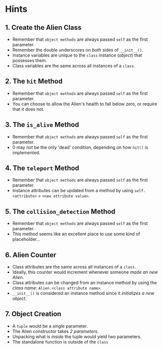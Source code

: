 # Hints

## 1. Create the Alien Class

- Remember that `object methods` are always passed `self` as the first parameter.
- Remember the double underscores on _both_ sides of `__init__()`.
- Instance variables are unique to the `class` instance (_object_) that possesses them.
- Class variables are the same across all instances of a `class`.

## 2. The `hit` Method

- Remember that `object methods` are always passed `self` as the first parameter.
- You can choose to allow the Alien's health to fall below zero, or require that it does not.

## 3. The `is_alive` Method

- Remember that `object methods` are always passed `self` as the first parameter.
- 0 may not be the only 'dead' condition, depending on how `hit()` is implemented.

## 4. The `teleport` Method

- Remember that `object methods` are always passed `self` as the first parameter.
- Instance attributes can be updated from a method by using `self.<attribute>` = `<new attribute value>`.

## 5. The `collision_detection` Method

- Remember that `object methods` are always passed `self` as the first parameter.
- This method seems like an excellent place to use some kind of placeholder…

## 6. Alien Counter

- Class attributes are the same across all instances of a `class`.
- Ideally, this counter would increment whenever someone _made an new Alien_.
- Class attributes can be changed from an instance method by using the _class name_: `Alien.<class attribute name>`.
- `__init__()` is considered an instance method since it _initializes a new object_.

## 7. Object Creation

- A `tuple` would be a _single_ parameter.
- The Alien constructor takes _2 parameters_.
- Unpacking what is _inside_ the tuple would yield two parameters.
- The standalone function is outside of the `class`
